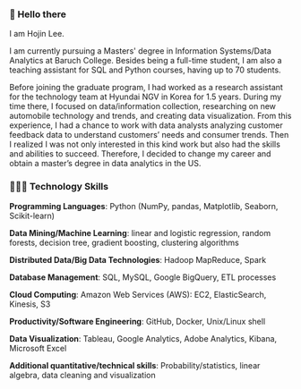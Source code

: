 ### 👋 Hello there

I am Hojin Lee.

I am currently pursuing a Masters' degree in Information Systems/Data Analytics at Baruch College. Besides being a full-time student, I am also a teaching assistant for SQL and Python courses, having up to 70 students. 

Before joining the graduate program, I had worked as a research assistant for the technology team at Hyundai NGV in Korea for 1.5 years. During my time there, I focused on data/information collection, researching on new automobile technology and trends, and creating data visualization. From this experience, I had a chance to work with data analysts analyzing customer feedback data to understand customers’ needs and consumer trends. Then I realized I was not only interested in this kind work but also had the skills and abilities to succeed. Therefore, I decided to change my career and obtain a master’s degree in data analytics in the US.


### 👩🏻‍💻 Technology Skills
**Programming Languages**: Python (NumPy, pandas, Matplotlib, Seaborn, Scikit-learn)

**Data Mining/Machine Learning**: linear and logistic regression, random forests, decision tree, gradient boosting, clustering algorithms

**Distributed Data/Big Data Technologies**: Hadoop MapReduce, Spark

**Database Management**: SQL, MySQL, Google BigQuery, ETL processes

**Cloud Computing**: Amazon Web Services (AWS): EC2, ElasticSearch, Kinesis, S3

**Productivity/Software Engineering**: GitHub, Docker, Unix/Linux shell

**Data Visualization**: Tableau, Google Analytics, Adobe Analytics, Kibana, Microsoft Excel

**Additional quantitative/technical skills**: Probability/statistics, linear algebra, data cleaning and visualization
